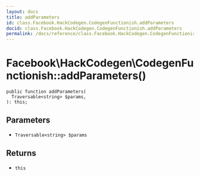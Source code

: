 ```yaml
---
layout: docs
title: addParameters
id: class.Facebook.HackCodegen.CodegenFunctionish.addParameters
docid: class.Facebook.HackCodegen.CodegenFunctionish.addParameters
permalink: /docs/reference/class.Facebook.HackCodegen.CodegenFunctionish.addParameters/
---
```

# Facebook\\HackCodegen\\CodegenFunctionish::addParameters()




``` Hack
public function addParameters(
  Traversable<string> $params,
): this;
```




## Parameters




* ` Traversable<string> $params `




## Returns




- ` this `